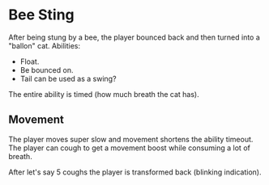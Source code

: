 # Bee Sting

After being stung by a bee, the player bounced back and then turned into a "ballon" cat.
Abilities:
- Float.
- Be bounced on.
- Tail can be used as a swing?

The entire ability is timed (how much breath the cat has).

## Movement

The player moves super slow and movement shortens the ability timeout.
The player can cough to get a movement boost while consuming a lot of breath.

After let's say 5 coughs the player is transformed back (blinking indication).